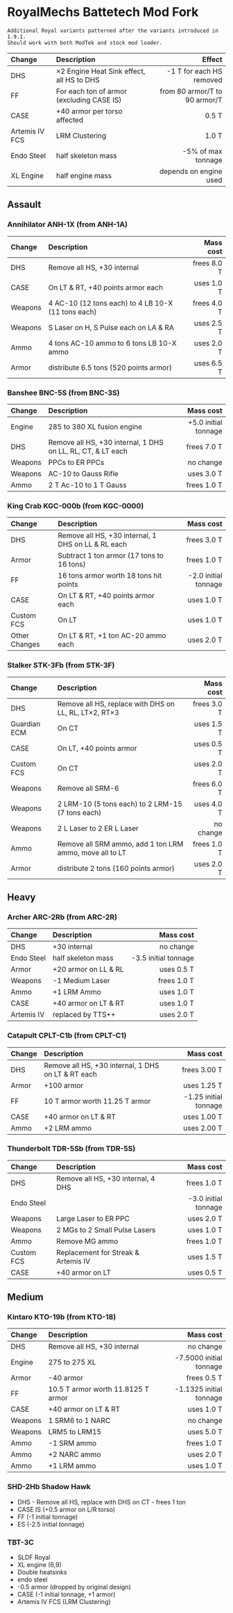 # RoyalMechs Battetech Mod Fork

    Additional Royal variants patterned after the variants introduced in 1.9.1.
    Should work with both ModTek and stock mod loader.

| Change         | Description                               |                        Effect |
|:---------------|:------------------------------------------|------------------------------:|
| DHS            | ×2 Engine Heat Sink effect, all HS to DHS |      -1 T for each HS removed |
| FF             | For each ton of armor (excluding CASE IS) | from 80 armor/T to 90 armor/T |
| CASE           | +40 armor per torso affected              |                         0.5 T |
| Artemis IV FCS | LRM Clustering                            |                         1.0 T |
| Endo Steel     | half skeleton mass                        |            -5% of max tonnage |
| XL Engine      | half engine mass                          |        depends on engine used |

## Assault

### Annihilator ANH-1X (from ANH-1A)

| Change  | Description                                        |   Mass cost |
|:--------|:---------------------------------------------------|------------:|
| DHS     | Remove all HS, +30 internal                        | frees 8.0 T |
| CASE    | On LT & RT, +40 points armor each                  |  uses 1.0 T |
| Weapons | 4 AC-10 (12 tons each) to 4 LB 10-X (11 tons each) | frees 4.0 T |
| Weapons | S Laser on H, S Pulse each on LA & RA              |  uses 2.5 T |
| Ammo    | 4 tons AC-10 ammo to 6 tons LB 10-X ammo           |  uses 2.0 T |
| Armor   | distribute 6.5 tons (520 points armor)             |  uses 6.5 T |

### Banshee BNC-5S (from BNC-3S)

| Change  | Description                                                 |            Mass cost |
|:--------|:------------------------------------------------------------|---------------------:|
| Engine  | 285 to 380 XL fusion engine                                 | +5.0 initial tonnage |
| DHS     | Remove all HS, +30 internal, 1 DHS on LL, RL, CT, & LT each |          frees 7.0 T |
| Weapons | PPCs to ER PPCs                                             |            no change |
| Weapons | AC-10 to Gauss Rifle                                        |           uses 3.0 T |
| Ammo    | 2 T Ac-10 to 1 T Gauss                                      |          frees 1.0 T |

### King Crab KGC-000b (from KGC-0000)

| Change        | Description                                        |            Mass cost |
|:--------------|:---------------------------------------------------|---------------------:|
| DHS           | Remove all HS, +30 internal, 1 DHS on LL & RL each |          frees 3.0 T |
| Armor         | Subtract 1 ton armor (17 tons to 16 tons)          |          frees 1.0 T |
| FF            | 16 tons armor worth 18 tons hit points             | -2.0 initial tonnage |
| CASE          | On LT & RT, +40 points armor each                  |           uses 1.0 T |
| Custom FCS    | On LT                                              |           uses 1.0 T |
| Other Changes | On LT & RT, +1 ton AC-20 ammo each                 |           uses 2.0 T |

### Stalker STK-3Fb (from STK-3F)

| Change       | Description                                             |   Mass cost |
|:-------------|:--------------------------------------------------------|------------:|
| DHS          | Remove all HS, replace with DHS on LL, RL, LT×2, RT×3   | frees 3.0 T |
| Guardian ECM | On CT                                                   |  uses 1.5 T |
| CASE         | On LT, +40 points armor                                 |  uses 0.5 T |
| Custom FCS   | On CT                                                   |  uses 2.0 T |
| Weapons      | Remove all SRM-6                                        | frees 6.0 T |
| Weapons      | 2 LRM-10 (5 tons each) to 2 LRM-15 (7 tons each)        |  uses 4.0 T |
| Weapons      | 2 L Laser to 2 ER L Laser                               |   no change |
| Ammo         | Remove all SRM ammo, add 1 ton LRM ammo, move all to LT | frees 1.0 T |
| Armor        | distribute 2 tons (160 points armor)                    |  uses 2.0 T |

## Heavy

### Archer ARC-2Rb (from ARC-2R)

| Change     | Description          |            Mass cost |
|:-----------|:---------------------|---------------------:|
| DHS        | +30 internal         |            no change |
| Endo Steel | half skeleton mass   | -3.5 initial tonnage |
| Armor      | +20 armor on LL & RL |           uses 0.5 T |
| Weapons    | -1 Medium Laser      |          frees 1.0 T |
| Ammo       | +1 LRM Ammo          |           uses 1.0 T |
| CASE       | +40 armor on LT & RT |           uses 1.0 T |
| Artemis IV | replaced by TTS++    |           uses 2.0 T |

### Catapult CPLT-C1b (from CPLT-C1)

| Change | Description                                        |             Mass cost |
|:-------|:---------------------------------------------------|----------------------:|
| DHS    | Remove all HS, +30 internal, 1 DHS on LT & RT each |          frees 3.00 T |
| Armor  | +100 armor                                         |           uses 1.25 T |
| FF     | 10 T armor worth 11.25 T armor                     | -1.25 initial tonnage |
| CASE   | +40 armor on LT & RT                               |           uses 1.00 T |
| Ammo   | +2 LRM ammo                                        |           uses 2.00 T |

### Thunderbolt TDR-5Sb (from TDR-5S)

| Change     | Description                         |            Mass cost |
|:-----------|:------------------------------------|---------------------:|
| DHS        | Remove all HS, +30 internal, 4 DHS  |          frees 1.0 T |
| Endo Steel |                                     | -3.0 initial tonnage |
| Weapons    | Large Laser to ER PPC               |           uses 2.0 T |
| Weapons    | 2 MGs to 2 Small Pulse Lasers       |           uses 1.0 T |
| Ammo       | Remove MG ammo                      |          frees 1.0 T |
| Custom FCS | Replacement for Streak & Artemis IV |           uses 1.5 T |
| CASE       | +40 armor on LT                     |           uses 0.5 T |

## Medium

### Kintaro KTO-19b (from KTO-18)

| Change  | Description                        |               Mass cost |
|:--------|:-----------------------------------|------------------------:|
| DHS     | Remove all HS, +30 internal        |               no change |
| Engine  | 275 to 275 XL                      | -7.5000 initial tonnage |
| Armor   | -40 armor                          |             frees 0.5 T |
| FF      | 10.5 T armor worth 11.8125 T armor | -1.1325 initial tonnage |
| CASE    | +40 armor on LT & RT               |              uses 1.0 T |
| Weapons | 1 SRM6 to 1 NARC                   |               no change |
| Weapons | LRM5 to LRM15                      |              uses 5.0 T |
| Ammo    | -1 SRM ammo                        |             frees 1.0 T |
| Ammo    | +2 NARC ammo                       |              uses 2.0 T |
| Ammo    | +1 LRM ammo                        |              uses 1.0 T |

### SHD-2Hb Shadow Hawk

* DHS               -   Remove all HS, replace with DHS on CT                       -   frees 1 ton
* CASE IS (+0.5 armor on L/R torso)
* FF (-1 initial tonnage)
* ES (-2.5 initial tonnage)

### TBT-3C

* SLDF Royal
* XL engine (6,9)
* Double heatsinks
* endo steel
* -0.5 armor (dropped by original design)
* CASE (-1 initial tonnage, +1 armor)
* Artemis IV FCS (LRM Clustering)